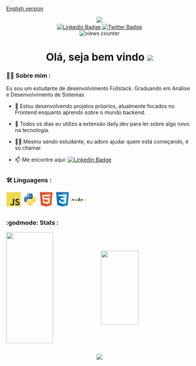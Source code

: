 <a href="https://github.com/vitorhugo-guedes/vitorhugo-guedes/blob/main/eng.md">English version<a/>

<div id="header" align="center">
  
  <img src="https://media.giphy.com/media/gjrYDwbjnK8x36xZIO/giphy.gif" />
  
  <div id="badges">
    <a target="_blank" href="https://www.linkedin.com/in/vitor-guedesdev/">
      <img src="https://img.shields.io/badge/LinkedIn-blue?style=for-the-badge&logo=linkedin&logoColor=white" alt="LinkedIn Badge"/>
    </a>
    <a target="_blank" href="https://twitter.com/VitorHgo77">
      <img src="https://img.shields.io/badge/Twitter-blue?style=for-the-badge&logo=twitter&logoColor=white" alt="Twitter Badge"/>
    </a>
  </div>
  
  <img src="https://komarev.com/ghpvc/?username=vitorhugo-guedes&style=flat-square&color=blue" alt="views counter"/>
  
  <h1>
    Olá, seja bem vindo
    <img src="https://media.giphy.com/media/hvRJCLFzcasrR4ia7z/giphy.gif" width="30px"/>
  </h1>
</div>



### :technologist: Sobre mim :

Eu sou um estudante de desenvolvimento Fullstack. Graduando em Análise e Desenvolvimento de Sistemas

- 🚀 Estou desenvolvendo projetos próprios, atualmente focados no Frontend enquanto aprendo sobre o mundo backend.

- :book: Todos os dias eu utilizo a extensão daily.dev para ler sobre algo novo na tecnologia.

- :man_teacher: Mesmo sendo estudante, eu adoro ajudar quem está começando, é só chamar.

- 📫 Me encontre aqui: [![Linkedin Badge](https://img.shields.io/badge/-Vitor-blue?style=flat&logo=Linkedin&logoColor=white)](https://www.linkedin.com/in/vitor-guedesdev/)


##

### 🛠️ Linguagens :
<div>
  <img height="40" width="40" src="https://github.com/devicons/devicon/blob/master/icons/javascript/javascript-original.svg"/>
  <img height="40" width="40" src="https://github.com/devicons/devicon/blob/master/icons/python/python-original.svg"/>
  <img height="40" width="40" src="https://github.com/devicons/devicon/blob/master/icons/html5/html5-original.svg"/>
  <img height="40" width="40" src="https://github.com/devicons/devicon/blob/master/icons/css3/css3-original.svg"/>
  <img height="40" width="40" src="https://github.com/devicons/devicon/blob/master/icons/nodejs/nodejs-original-wordmark.svg"/>
</div>

##

### :godmode: Stats :
<div>
  <img align="center" height="300" width="50%" src="https://github-readme-stats.vercel.app/api?username=vitorhugo-guedes&show_icons=true&theme=vision-friendly-dark&count_private=true"/>
  
  <img align="center" height="200rem" width="45%" src="https://github-readme-stats.vercel.app/api/top-langs/?username=vitorhugo-guedes&layout=compact&theme=vision-friendly-dark&langs_count=10&count_private=true"/>
</div>

##

<div align="center">
  <img src="https://media.giphy.com/media/hqU2KkjW5bE2v2Z7Q2/giphy.gif" />
</div>


